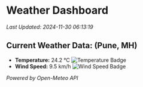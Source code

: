 
# Weather Dashboard

_Last Updated: 2024-11-30 06:13:19_

## Current Weather Data: (Pune, MH)
- **Temperature:** 24.2 °C ![Temperature Badge](https://img.shields.io/badge/Temperature-Medium%20Temp-green)
- **Wind Speed:** 9.5 km/h ![Wind Speed Badge](https://img.shields.io/badge/Wind%20Speed-Low%20Wind-blue)

*Powered by Open-Meteo API*
